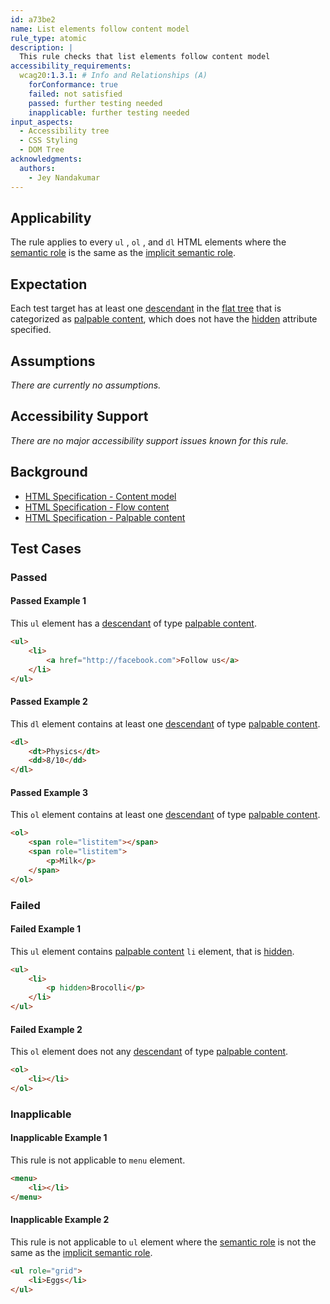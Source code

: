 ```yaml
---
id: a73be2
name: List elements follow content model
rule_type: atomic
description: |
  This rule checks that list elements follow content model
accessibility_requirements:
  wcag20:1.3.1: # Info and Relationships (A)
    forConformance: true
    failed: not satisfied
    passed: further testing needed
    inapplicable: further testing needed
input_aspects:
  - Accessibility tree
  - CSS Styling
  - DOM Tree
acknowledgments:
  authors:
    - Jey Nandakumar
---
```


## Applicability

The rule applies to every `ul` , `ol` , and `dl` HTML elements where the [semantic role][] is the same as the [implicit semantic role][].

## Expectation

Each test target has at least one [descendant][] in the [flat tree][] that is categorized as [palpable content][], which does not have the [hidden][] attribute specified.

## Assumptions

_There are currently no assumptions._

## Accessibility Support

_There are no major accessibility support issues known for this rule._

## Background

- [HTML Specification - Content model](https://html.spec.whatwg.org/#concept-element-content-model)
- [HTML Specification - Flow content](https://html.spec.whatwg.org/#flow-content)
- [HTML Specification - Palpable content](https://html.spec.whatwg.org/#palpable-content)

## Test Cases

### Passed

#### Passed Example 1

This `ul` element has a [descendant][] of type [palpable content][].

```html
<ul>
	<li>
		<a href="http://facebook.com">Follow us</a>
	</li>
</ul>
```

#### Passed Example 2

This `dl` element contains at least one [descendant][] of type [palpable content][].

```html
<dl>
	<dt>Physics</dt>
	<dd>8/10</dd>
</dl>
```

#### Passed Example 3

This `ol` element contains at least one [descendant][] of type [palpable content][].

```html
<ol>
	<span role="listitem"></span>
	<span role="listitem">
		<p>Milk</p>
	</span>
</ol>
```

### Failed

#### Failed Example 1

This `ul` element contains [palpable content][] `li` element, that is [hidden][].

```html
<ul>
	<li>
		<p hidden>Brocolli</p>
	</li>
</ul>
```

#### Failed Example 2

This `ol` element does not any [descendant][] of type [palpable content][].

```html
<ol>
	<li></li>
</ol>
```

### Inapplicable

#### Inapplicable Example 1

This rule is not applicable to `menu` element.

```html
<menu>
	<li></li>
</menu>
```

#### Inapplicable Example 2

This rule is not applicable to `ul` element where the [semantic role][] is not the same as the [implicit semantic role][].

```html
<ul role="grid">
	<li>Eggs</li>
</ul>
```

[semantic role]: #semantic-role 'Definition of semantic role'
[implicit semantic role]: #implicit-role 'Definition of implicit semantic role'
[palpable content]: https://html.spec.whatwg.org/#palpable-content 'HTML Specification - Palpable content'
[descendant]: https://dom.spec.whatwg.org/#concept-tree-descendant 'HTML Specification - Descendants'
[hidden]: https://html.spec.whatwg.org/#the-hidden-attribute 'HTML Specification - The hidden attribute'
[flat tree]: https://drafts.csswg.org/css-scoping/#flat-tree 'Definition of flat tree'
